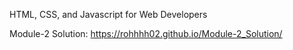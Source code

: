 HTML, CSS, and Javascript for Web Developers

Module-2 Solution: https://rohhhh02.github.io/Module-2_Solution/
